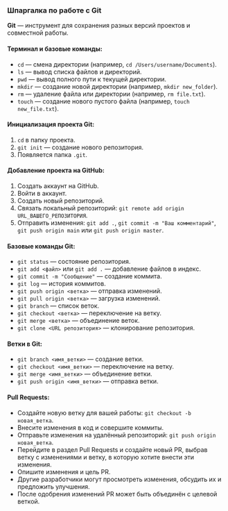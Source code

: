 ### Шпаргалка по работе с Git

**Git** — инструмент для сохранения разных версий проектов и совместной работы.

#### Терминал и базовые команды:

- `cd` — смена директории (например, `cd /Users/username/Documents`).
- `ls` — вывод списка файлов и директорий.
- `pwd` — вывод полного пути к текущей директории.
- `mkdir` — создание новой директории (например, `mkdir new_folder`).
- `rm` — удаление файла или директории (например, `rm file.txt`).
- `touch` — создание нового пустого файла (например, `touch new_file.txt`).

#### Инициализация проекта Git:
1. `cd` в папку проекта.
2. `git init` — создание нового репозитория.
3. Появляется папка `.git`.

#### Добавление проекта на GitHub:
1. Создать аккаунт на GitHub.
2. Войти в аккаунт.
3. Создать новый репозиторий.
4. Связать локальный репозиторий: `git remote add origin URL_ВАШЕГО_РЕПОЗИТОРИЯ`.
5. Отправить изменения: `git add .`, `git commit -m "Ваш комментарий"`, `git push origin main` или `git push origin master`.

#### Базовые команды Git:
- `git status` — состояние репозитория.
- `git add <файл>` или `git add .` — добавление файлов в индекс.
- `git commit -m "Сообщение"` — создание коммита.
- `git log` — история коммитов.
- `git push origin <ветка>` — отправка изменений.
- `git pull origin <ветка>` — загрузка изменений.
- `git branch` — список веток.
- `git checkout <ветка>` — переключение на ветку.
- `git merge <ветка>` — объединение веток.
- `git clone <URL репозитория>` — клонирование репозитория.

#### Ветки в Git:
- `git branch <имя_ветки>` — создание ветки.
- `git checkout <имя_ветки>` — переключение на ветку.
- `git merge <имя_ветки>` — объединение ветки.
- `git push origin <имя_ветки>` — отправка ветки.

#### Pull Requests:
- Создайте новую ветку для вашей работы: `git checkout -b новая_ветка`.
- Внесите изменения в код и совершите коммиты.
- Отправьте изменения на удалённый репозиторий: `git push origin новая_ветка`.
- Перейдите в раздел Pull Requests и создайте новый PR, выбрав ветку с изменениями и ветку, в которую хотите внести эти изменения.
- Опишите изменения и цель PR.
- Другие разработчики могут просмотреть изменения, обсудить их и предложить улучшения.
- После одобрения изменений PR может быть объединён с целевой веткой.
